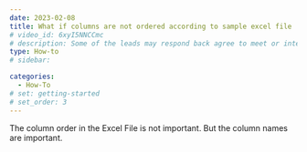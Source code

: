 ```yaml
---
date: 2023-02-08
title: What if columns are not ordered according to sample excel file
# video_id: 6xyI5NNCCmc
# description: Some of the leads may respond back agree to meet or interested to proceed further and you may want to send a reply immeditely with your shared calender. So the lead can book the meeting.
type: How-to
# sidebar:

categories:
  - How-To
# set: getting-started
# set_order: 3
---
```

The column order in the Excel File is not important. But the column names are important.